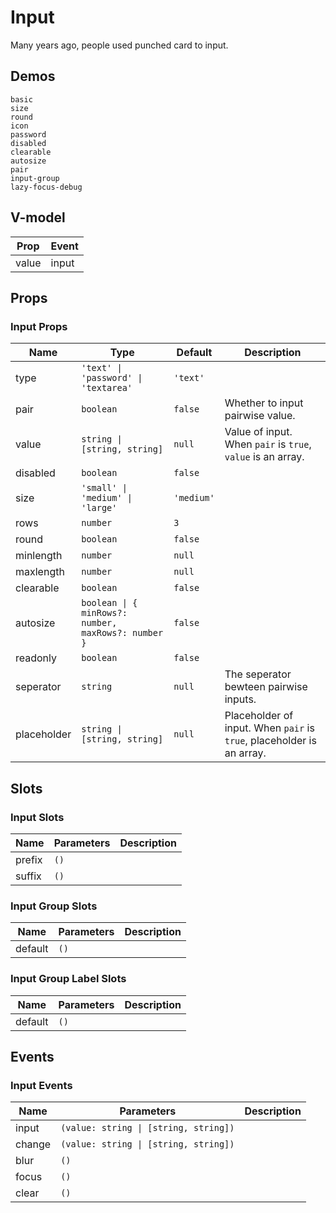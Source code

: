 # Input
Many years ago, people used punched card to input.
## Demos
```demo
basic
size
round
icon
password
disabled
clearable
autosize
pair
input-group
lazy-focus-debug
```
## V-model
|Prop|Event|
|-|-|
|value|input|

## Props
### Input Props
|Name|Type|Default|Description|
|-|-|-|-|
|type|`'text' \| 'password' \| 'textarea'`|`'text'`||
|pair|`boolean`|`false`|Whether to input pairwise value.|
|value|`string \| [string, string]`|`null`|Value of input. When `pair` is `true`, `value` is an array.|
|disabled|`boolean`|`false`||
|size|`'small' \| 'medium' \| 'large'`|`'medium'`||
|rows|`number`|`3`||
|round|`boolean`|`false`||
|minlength|`number`|`null`||
|maxlength|`number`|`null`||
|clearable|`boolean`|`false`||
|autosize|`boolean \| { minRows?: number, maxRows?: number }`|`false`||
|readonly|`boolean`|`false`||
|seperator|`string`|`null`|The seperator bewteen pairwise inputs.|
|placeholder|`string \| [string, string]`|`null`|Placeholder of input. When `pair` is `true`, placeholder is an array.|

## Slots
### Input Slots
|Name|Parameters|Description|
|-|-|-|
|prefix|`()`||
|suffix|`()`||

### Input Group Slots
|Name|Parameters|Description|
|-|-|-|
|default|`()`||

### Input Group Label Slots
|Name|Parameters|Description|
|-|-|-|
|default|`()`||

## Events
### Input Events
|Name|Parameters|Description|
|-|-|-|
|input|`(value: string \| [string, string])`||
|change|`(value: string \| [string, string])`||
|blur|`()`||
|focus|`()`||
|clear|`()`||
